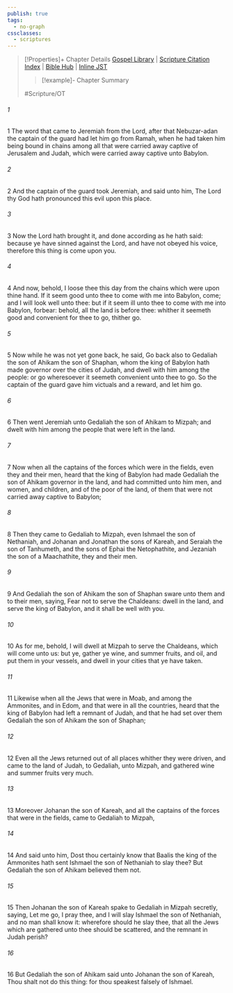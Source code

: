 ```yaml
---
publish: true
tags:
  - no-graph
cssclasses:
  - scriptures
---
```

>[!Properties]+ Chapter Details
>[Gospel Library](https://churchofjesuschrist.org/study/scriptures/ot/jer/40?lang=eng)    |    [Scripture Citation Index](https://scriptures.byu.edu/#07c28::c07c28)    |    [Bible Hub](https://biblehub.com/jeremiah/40.htm)    |    [Inline JST](https://scripturetoolbox.com/html/ic/Jeremiah/40.html)
>>[!example]- Chapter Summary
>> 
> 
>
>#Scripture/OT
###### 1
1 The word that came to Jeremiah from the Lord, after that Nebuzar-adan the captain of the guard had let him go from Ramah, when he had taken him being bound in chains among all that were carried away captive of Jerusalem and Judah, which were carried away captive unto Babylon.
###### 2
2 And the captain of the guard took Jeremiah, and said unto him, The Lord thy God hath pronounced this evil upon this place.
###### 3
3 Now the Lord hath brought it, and done according as he hath said: because ye have sinned against the Lord, and have not obeyed his voice, therefore this thing is come upon you.
###### 4
4 And now, behold, I loose thee this day from the chains which were upon thine hand. If it seem good unto thee to come with me into Babylon, come; and I will look well unto thee: but if it seem ill unto thee to come with me into Babylon, forbear: behold, all the land is before thee: whither it seemeth good and convenient for thee to go, thither go.
###### 5
5 Now while he was not yet gone back, he said, Go back also to Gedaliah the son of Ahikam the son of Shaphan, whom the king of Babylon hath made governor over the cities of Judah, and dwell with him among the people: or go wheresoever it seemeth convenient unto thee to go. So the captain of the guard gave him victuals and a reward, and let him go.
###### 6
6 Then went Jeremiah unto Gedaliah the son of Ahikam to Mizpah; and dwelt with him among the people that were left in the land.
###### 7
7 Now when all the captains of the forces which were in the fields, even they and their men, heard that the king of Babylon had made Gedaliah the son of Ahikam governor in the land, and had committed unto him men, and women, and children, and of the poor of the land, of them that were not carried away captive to Babylon;
###### 8
8 Then they came to Gedaliah to Mizpah, even Ishmael the son of Nethaniah, and Johanan and Jonathan the sons of Kareah, and Seraiah the son of Tanhumeth, and the sons of Ephai the Netophathite, and Jezaniah the son of a Maachathite, they and their men.
###### 9
9 And Gedaliah the son of Ahikam the son of Shaphan sware unto them and to their men, saying, Fear not to serve the Chaldeans: dwell in the land, and serve the king of Babylon, and it shall be well with you.
###### 10
10 As for me, behold, I will dwell at Mizpah to serve the Chaldeans, which will come unto us: but ye, gather ye wine, and summer fruits, and oil, and put them in your vessels, and dwell in your cities that ye have taken.
###### 11
11 Likewise when all the Jews that were in Moab, and among the Ammonites, and in Edom, and that were in all the countries, heard that the king of Babylon had left a remnant of Judah, and that he had set over them Gedaliah the son of Ahikam the son of Shaphan;
###### 12
12 Even all the Jews returned out of all places whither they were driven, and came to the land of Judah, to Gedaliah, unto Mizpah, and gathered wine and summer fruits very much.
###### 13
13 Moreover Johanan the son of Kareah, and all the captains of the forces that were in the fields, came to Gedaliah to Mizpah,
###### 14
14 And said unto him, Dost thou certainly know that Baalis the king of the Ammonites hath sent Ishmael the son of Nethaniah to slay thee? But Gedaliah the son of Ahikam believed them not.
###### 15
15 Then Johanan the son of Kareah spake to Gedaliah in Mizpah secretly, saying, Let me go, I pray thee, and I will slay Ishmael the son of Nethaniah, and no man shall know it: wherefore should he slay thee, that all the Jews which are gathered unto thee should be scattered, and the remnant in Judah perish?
###### 16
16 But Gedaliah the son of Ahikam said unto Johanan the son of Kareah, Thou shalt not do this thing: for thou speakest falsely of Ishmael.
